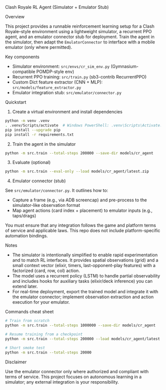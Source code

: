 Clash Royale RL Agent (Simulator + Emulator Stub)

Overview

This project provides a runnable reinforcement learning setup for a Clash Royale–style environment using a lightweight simulator, a recurrent PPO agent, and an emulator connector stub for deployment. Train the agent in the simulator, then adapt the `EmulatorConnector` to interface with a mobile emulator (only where permitted).

Key components

- Simulator environment: `src/envs/cr_sim_env.py` (Gymnasium-compatible POMDP-style env)
- Recurrent PPO training: `src/train.py` (sb3-contrib RecurrentPPO)
- Custom Dict feature extractor (CNN + MLP): `src/models/feature_extractor.py`
- Emulator integration stub: `src/emulator/connector.py`

Quickstart

1) Create a virtual environment and install dependencies

```bash
python -m venv .venv
. .venv/Scripts/activate  # Windows PowerShell: .venv\Scripts\Activate.ps1
pip install --upgrade pip
pip install -r requirements.txt
```

2) Train the agent in the simulator

```bash
python -m src.train --total-steps 200000 --save-dir models/cr_agent
```

3) Evaluate (optional)

```bash
python -m src.train --eval-only --load models/cr_agent/latest.zip
```

4) Emulator connector (stub)

See `src/emulator/connector.py`. It outlines how to:

- Capture a frame (e.g., via ADB screencap) and pre-process to the simulator-like observation format
- Map agent actions (card index + placement) to emulator inputs (e.g., taps/drags)

You must ensure that any integration follows the game and platform terms of service and applicable laws. This repo does not include platform-specific automation bindings.

Notes

- The simulator is intentionally simplified to enable rapid experimentation and to match RL interfaces. It provides spatial observations (grid) and a small context vector (elixir, timers, last-opponent-play features) with a factorized (card, row, col) action.
- The model uses a recurrent policy (LSTM) to handle partial observability and includes hooks for auxiliary tasks (elixir/deck inference) you can extend later.
- For real-time deployment, export the trained model and integrate it with the emulator connector; implement observation extraction and action execution for your emulator.

Commands cheat sheet

```bash
# Train from scratch
python -m src.train --total-steps 1000000 --save-dir models/cr_agent

# Resume training from a checkpoint
python -m src.train --total-steps 200000 --load models/cr_agent/latest.zip --save-dir models/cr_agent

# Short smoke test
python -m src.train --total-steps 20000
```

Disclaimer

Use the emulator connector only where authorized and compliant with terms of service. This project focuses on autonomous learning in a simulator; any external integration is your responsibility.


